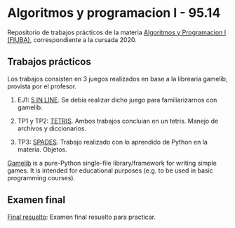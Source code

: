 # Algoritmos y programacion I - 95.14
Repositorio de trabajos prácticos de la materia [Algoritmos y Programacion I (FIUBA)](https://algoritmos1rw.ddns.net/), correspondiente a la cursada 2020.

## Trabajos prácticos

Los trabajos consisten en 3 juegos realizados en base a la librearia gamelib, provista por el profesor.

1. EJ1: [5 IN LINE](https://github.com/aguirre-ivan/algo1-tps/tree/main/5%20IN%20LINE). Se debía realizar dicho juego para familiarizarnos con gamelib.

2. TP1 y TP2: [TETRIS](https://github.com/aguirre-ivan/algo1-tps/tree/main/TETRIS). Ambos trabajos concluian en un tetris. Manejo de archivos y diccionarios.

3. TP3: [SPADES](https://github.com/aguirre-ivan/algo1-tps/tree/main/SPADES). Trabajo realizado con lo aprendido de Python en la materia. Objetos.

[Gamelib](https://github.com/dessaya/python-gamelib) is a pure-Python single-file library/framework for writing simple games. It is intended for educational purposes (e.g. to be used in basic programming courses).

## Examen final

[Final resuelto](https://github.com/aguirre-ivan/algo1-tps/tree/main/FINAL): Examen final resuelto para practicar.
